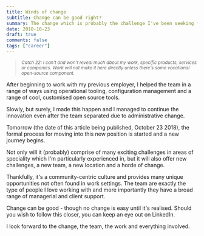 ```yaml
---
title: Winds of change
subtitle: Change can be good right?
summary: The change which is probably the challenge I've been seeking for two years.
date: 2018-10-23
draft: true
comments: false
tags: ["career"]
---
```


> <small>_Catch 22: I can't and won't reveal much about my work, specific products, services or companies. Work will not make it here directly unless there's some vocational open-source component._</small>

After beginning to work with my previous employer, I helped the team in a range of ways using operational tooling, configuration management and a range of cool, customised open source tools.

Slowly, but surely, I made this happen and I managed to continue the innovation even after the team separated due to administrative change.

Tomorrow (the date of this article being published, October 23 2018), the formal process for moving into this new position is started and a new journey begins.

Not only will it (probably) comprise of many exciting challenges in areas of speciality which I'm particularly experienced in, but it will also offer new challenges, a new team, a new location and a horde of change.

Thankfully, it's a community-centric culture and provides many unique opportunities not often found in work settings. The team are exactly the type of people I love working with and more importantly they have a broad range of managerial and client support.

Change can be good - though no change is easy until it's realised. Should you wish to follow this closer, you can keep an eye out on LinkedIn.

I look forward to the change, the team, the work and everything involved.